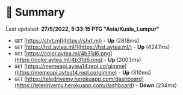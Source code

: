 # 📖 Summary
Last updated: **27/5/2022, 5:33:15 PTG "Asia/Kuala_Lumpur"**

- `GET` [https://shrt.ml](https://shrt.ml) - **Up** (2818ms)
- `GET` [https://hst.aytea.ml/](https://hst.aytea.ml/) - **Up** (4247ms)
- `GET` [https://color.aytea.ml/4b31d6.png](https://color.aytea.ml/4b31d6.png) - **Up** (2003ms)
- `GET` [https://memeapi.aytea14.repl.co/gimme](https://memeapi.aytea14.repl.co/gimme) - **Up** (310ms)
- `GET` [https://teledrivemy.herokuapp.com/dashboard](https://teledrivemy.herokuapp.com/dashboard) - **Down** (234ms)
